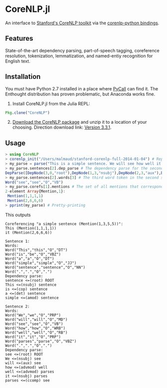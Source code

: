 CoreNLP.jl
==============

An interface to [Stanford's CoreNLP toolkit](http://nlp.stanford.edu/software/corenlp.shtml) via the [corenlp-python bindings](https://bitbucket.org/torotoki/corenlp-python). 

Features
----------
State-of-the-art dependency parsing, part-of-speech tagging, coreference resolution, tokenization, lemmatization, and named-entiy recognition for English text. 

Installation
--------------
You must have Python 2.7 installed in a place where [PyCall](https://github.com/stevengj/PyCall.jl) can find it. The Enthought distribution has proven problematic, but Anaconda works fine. 

1. Install CoreNLP.jl from the Julia REPL:
```julia
Pkg.clone("CoreNLP")
```

2. [Download the CoreNLP package](http://nlp.stanford.edu/software/corenlp.shtml#Download) and unzip it to a location of your choosing. Direction download link: [Version 3.3.1](http://nlp.stanford.edu/software/stanford-corenlp-full-2014-01-04.zip).

Usage
-------
```julia
> using CoreNLP
> corenlp_init("/Users/malmaud/stanford-corenlp-full-2014-01-04") # Replace this with wherever you extracted Stanford's CoreNLP toolkit to. This may take a few minutes to execute as the large statistical language models are loaded into memory.
> my_parse = parse("This is a simple sentence. We will see how well it parses.")
> my_parse.sentences[2].dep_parse # The dependency parse for the second sentence. The first two numbers are the index of the child and parent word token.
DepParse([DepNode(3,0,"root"),DepNode(1,3,"nsubj"),DepNode(2,3,"aux"),DepNode(4,5,"advmod"),DepNode(5,7,"advmod"),DepNode(6,7,"nsubj"),DepNode(7,3,"ccomp")])
> my_parse.sentences[2].words[3] # The third word token in the second sentence, with all its annotations
Word("see","see","O","VB")
> my_parse.corefs[1].mentions # The set of all mentions that correspond to my_parse.corefs[1].repr (The representative mention), identified by a (sentence word-start, word-end) address (the last coordinate is of the root word of the coference)
2-element Array{Mention,1}:
 Mention(1,1,1,1)
 Mention(2,6,6,6)
> pprint(my_parse) # Pretty-printing
```

This outputs

```
Coreferencing "a simple sentence (Mention(1,3,5,5))":
This (Mention(1,1,1,1))
it (Mention(2,6,6,6))

Sentence 1:
Words:
Word("This","this","O","DT")
Word("is","be","O","VBZ")
Word("a","a","O","DT")
Word("simple","simple","O","JJ")
Word("sentence","sentence","O","NN")
Word(".",".","O",".")
Dependency parse:
sentence <=(root) ROOT
This <=(nsubj) sentence
is <=(cop) sentence
a <=(det) sentence
simple <=(amod) sentence

Sentence 2:
Words:
Word("We","we","O","PRP")
Word("will","will","O","MD")
Word("see","see","O","VB")
Word("how","how","O","WRB")
Word("well","well","O","RB")
Word("it","it","O","PRP")
Word("parses","parse","O","VBZ")
Word(".",".","O",".")
Dependency parse:
see <=(root) ROOT
We <=(nsubj) see
will <=(aux) see
how <=(advmod) well
well <=(advmod) parses
it <=(nsubj) parses
parses <=(ccomp) see
```
